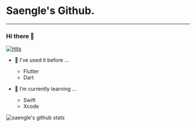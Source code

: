 # Saengle's Github.
-----------
### Hi there 👋

<!--
**saengle/saengle** is a ✨ _special_ ✨ repository because its `README.md` (this file) appears on your GitHub profile.

Here are some ideas to get you started:



####  Used at least once
- Flutter
- Dart
- Swift
- Xcode
  


  
- 🔭 I’m currently working on ...
- 👯 I’m looking to collaborate on ...
- 🤔 I’m looking for help with ...
- 💬 Ask me about ...
- 📫 How to reach me: ...
- 😄 Pronouns: ...
- ⚡ Fun fact: ...

-->
 [![Hits](https://hits.seeyoufarm.com/api/count/incr/badge.svg?url=https%3A%2F%2Fgithub.com%2Fsaengle%2Fhit-counter&count_bg=%2379C83D&title_bg=%23555555&icon=&icon_color=%23E7E7E7&title=hits&edge_flat=false)](https://hits.seeyoufarm.com)

- 🤔 I've used it before ...
  - Flutter
  - Dart

- 🌱 I’m currently learning ...
  - Swift
  - Xcode

<!--
 [![Solved.ac
프로필](http://mazassumnida.wtf/api/v2/generate_badge?boj=zohv817)](https://solved.ac/zohv817)
-->
  
   
   ![saengle's github stats](https://github-readme-stats.vercel.app/api?username=saengle&show_icons=true)
